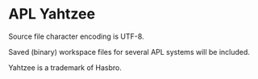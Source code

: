 # APL Yahtzee

Source file character encoding is UTF-8.

Saved (binary) workspace files for several APL systems will be included.

Yahtzee is a trademark of Hasbro.


